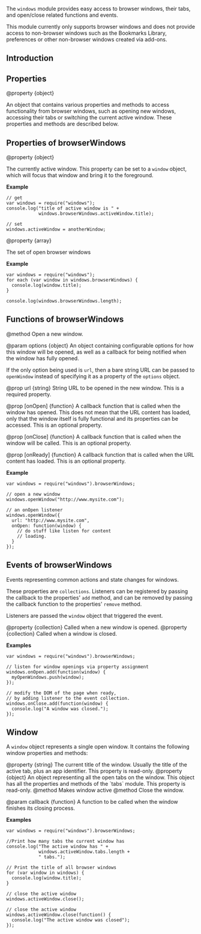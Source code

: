 <!-- contributed by Felipe Gomes [felipc@gmail.com]  -->


The `windows` module provides easy access to browser windows, their
tabs, and open/close related functions and events.

This module currently only supports browser windows and does not provide
access to non-browser windows such as the Bookmarks Library, preferences
or other non-browser windows created via add-ons.

Introduction
------------

Properties
----------

<api name="browserWindows">
@property {object}

An object that contains various properties and methods to access
functionality from browser windows, such as opening new windows, accessing
their tabs or switching the current active window. These properties and
methods are described below.
</api>


Properties of browserWindows
----------------------------

<api name="activeWindow">
@property {object}

The currently active window.  This property can be set to a `window` object,
which will focus that window and bring it to the foreground.
</api>

**Example**

    // get
    var windows = require("windows");
    console.log("title of active window is " + 
                windows.browserWindows.activeWindow.title);

    // set
    windows.activeWindow = anotherWindow;

<api name="browserWindows">
@property {array}

The set of open browser windows
</api>

**Example**

    var windows = require("windows");
    for each (var window in windows.browserWindows) {
      console.log(window.title);
    }

    console.log(windows.browserWindows.length);

Functions of browserWindows
---------------------------

<api name="openWindow">
@method
Open a new window.

@param options {object}
An object containing configurable options for how this window will be opened,
as well as a callback for being notified when the window has fully opened.

If the only option being used is `url`, then a bare string URL can be passed to
`openWindow` instead of specifying it as a property of the `options` object.

@prop url {string}
String URL to be opened in the new window.
This is a required property.

@prop [onOpen] {function}
A callback function that is called when the window has opened. This does not
mean that the URL content has loaded, only that the window itself is fully
functional and its properties can be accessed. This is an optional property.

@prop [onClose] {function}
A callback function that is called when the window will be called.
This is an optional property.

@prop [onReady] {function}
A callback function that is called when the URL content has loaded. This is an
optional property.
</api>

**Example**

    var windows = require("windows").browserWindows;

    // open a new window
    windows.openWindow("http://www.mysite.com");

    // an onOpen listener
    windows.openWindow({
      url: "http://www.mysite.com",
      onOpen: function(window) {
        // do stuff like listen for content
        // loading.
      }
    });

Events of browserWindows
------------------------

Events representing common actions and state changes for windows.

These properties are `collections`. Listeners can be registered by
passing the callback to the properties' `add` method, and can be removed
by passing the callback function to the properties' `remove` method.

Listeners are passed the `window` object that triggered the event.

<api name="onOpen">
@property {collection}
Called when a new window is opened.
</api>

<api name="onClose">
@property {collection}
Called when a window is closed.
</api>

**Examples**

    var windows = require("windows").browserWindows;

    // listen for window openings via property assignment
    windows.onOpen.add(function(window) {
      myOpenWindows.push(window);
    });

    // modify the DOM of the page when ready,
    // by adding listener to the event collection.
    windows.onClose.add(function(window) {
      console.log("A window was closed.");
    });

Window
------

A `window` object represents a single open window. It contains the following
window properties and methods:

<api name="title">
@property {string}
The current title of the window. Usually the title of the active tab,
plus an app identifier.
This property is read-only.
</api>

<api name="tabs">
@property {object}
An object representing all the open tabs on the window. This object
has all the properties and methods of the `tabs` module.
This property is read-only.
</api>

<api name="focus">
@method
Makes window active
</api>

<api name="close">
@method 
Close the window.

@param callback {function}
A function to be called when the window finishes its closing process.
</api>


**Examples**

    var windows = require("windows").browserWindows;

    //Print how many tabs the current window has
    console.log("The active window has " +
                windows.activeWindow.tabs.length +
                " tabs.");

    // Print the title of all browser windows
    for (var window in windows) {
      console.log(window.title);
    }

    // close the active window
    windows.activeWindow.close();

    // close the active window
    windows.activeWindow.close(function() {
      console.log("The active window was closed");
    });

